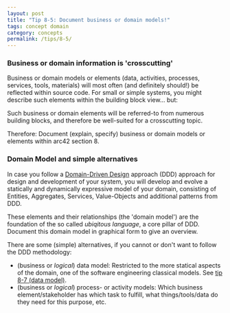 ```yaml
---
layout: post
title: "Tip 8-5: Document business or domain models!"
tags: concept domain
category: concepts
permalink: /tips/8-5/
---
```


### Business or domain information is 'crosscutting'
Business or domain models or elements (data, activities, processes, services, tools, materials)
  will most often (and definitely should!) be reflected
within source code. For small or simple systems,
you might describe such elements within the building
block view... but:

Such business or domain elements will be referred-to from numerous building blocks,
and therefore be well-suited for a crosscutting topic.

Therefore: Document (explain, specify) business or domain models or elements within arc42 section 8.

### Domain Model and simple alternatives

In case you follow a [Domain-Driven Design](https://en.wikipedia.org/wiki/Domain-driven_design) approach (DDD)
approach for design and development of your system, you will develop and evolve a statically and dynamically
expressive model of your domain, consisting of Entities, Aggregates, Services, Value-Objects and additional
patterns from DDD.

These elements and their relationships (the 'domain model') are the foundation of the so
called _ubiqitous language_, a core pillar of DDD.
Document this domain model in graphical form to give an overview.

There are some (simple) alternatives, if you cannot or don't want to follow the DDD methodology:

* (business or _logical_) data model: Restricted to the more statical aspects of the domain, one
of the software engineering classical models. See [tip 8-7 (data model)](/tips/8-7).
* (business or _logical_) process- or activity models: Which business element/stakeholder has which task to fulfill,
what things/tools/data do they need for this purpose, etc.
